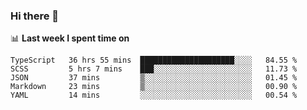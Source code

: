 ### Hi there 👋

<!--
**DBvc/DBvc** is a ✨ _special_ ✨ repository because its `README.md` (this file) appears on your GitHub profile.

Here are some ideas to get you started:

- 🔭 I’m currently working on ...
- 🌱 I’m currently learning ...
- 👯 I’m looking to collaborate on ...
- 🤔 I’m looking for help with ...
- 💬 Ask me about ...
- 📫 How to reach me: ...
- 😄 Pronouns: ...
- ⚡ Fun fact: ...
-->

📊 **Last week I spent time on**
<!--START_SECTION:waka-->
```text
TypeScript   36 hrs 55 mins  █████████████████████░░░░   84.55 % 
SCSS         5 hrs 7 mins    ███░░░░░░░░░░░░░░░░░░░░░░   11.73 % 
JSON         37 mins         ▒░░░░░░░░░░░░░░░░░░░░░░░░   01.45 % 
Markdown     23 mins         ▒░░░░░░░░░░░░░░░░░░░░░░░░   00.90 % 
YAML         14 mins         ░░░░░░░░░░░░░░░░░░░░░░░░░   00.54 % 
```
<!--END_SECTION:waka-->
